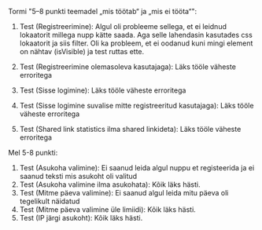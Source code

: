 Tormi "5–8 punkti teemadel „mis töötab“ ja „mis ei tööta“":

1. Test (Registreerimine): Algul oli probleeme sellega, et ei leidnud lokaatorit millega nupp kätte saada.
Aga selle lahendasin kasutades css lokaatorit ja siis filter.
Oli ka probleem, et ei oodanud kuni mingi element on nähtav (isVisible) ja test ruttas ette.

2. Test (Registreerimine olemasoleva kasutajaga): Läks tööle väheste erroritega

3. Test (Sisse logimine): Läks tööle väheste erroritega

4. Test (Sisse logimine suvalise mitte registreeritud kasutajaga): Läks tööle väheste erroritega

5. Test (Shared link statistics ilma shared linkideta): Läks tööle väheste erroritega




Mel 5-8 punkti:

1. Test (Asukoha valimine): Ei saanud leida algul nuppu et registeerida ja ei saanud teksti mis asukoht oli valitud
2. Test (Asukoha valimine ilma asukohata): Kõik läks hästi.
3. Test (Mitme päeva valimine): Ei saanud algul leida mitu päeva oli tegelikult näidatud
4. Test (Mitme päeva valimine üle limiidi): Kõik läks hästi.
5. Test (IP järgi asukoht): Kõik läks hästi.